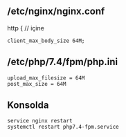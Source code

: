 ## /etc/nginx/nginx.conf
http { // içine
```
client_max_body_size 64M;
```

## /etc/php/7.4/fpm/php.ini
```
upload_max_filesize = 64M
post_max_size = 64M
```

## Konsolda
```
service nginx restart
systemctl restart php7.4-fpm.service
```
